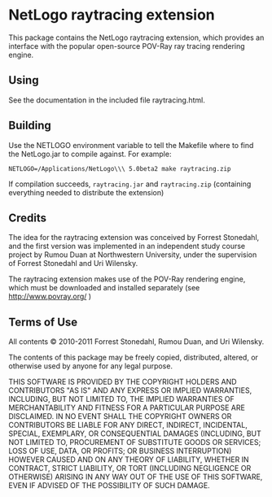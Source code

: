 # NetLogo raytracing extension

This package contains the NetLogo raytracing extension, which provides an interface with the popular open-source POV-Ray ray tracing rendering engine.

## Using

See the documentation in the included file raytracing.html.

## Building

Use the NETLOGO environment variable to tell the Makefile where to find the NetLogo.jar to compile against.  For example:

    NETLOGO=/Applications/NetLogo\\\ 5.0beta2 make raytracing.zip

If compilation succeeds, `raytracing.jar` and `raytracing.zip` (containing everything needed to distribute the extension)


## Credits

The idea for the raytracing extension was conceived by Forrest Stonedahl, and the first version was implemented in an independent study course project by Rumou Duan at Northwestern University, under the supervision of Forrest Stonedahl and Uri Wilensky.

The raytracing extension makes use of the POV-Ray rendering engine, which must be downloaded and installed separately (see http://www.povray.org/ )

## Terms of Use

All contents © 2010-2011 Forrest Stonedahl, Rumou Duan, and Uri Wilensky.

The contents of this package may be freely copied, distributed, altered, or otherwise used by anyone for any legal purpose.

THIS SOFTWARE IS PROVIDED BY THE COPYRIGHT HOLDERS AND CONTRIBUTORS "AS IS" AND ANY EXPRESS OR IMPLIED WARRANTIES, INCLUDING, BUT NOT LIMITED TO, THE IMPLIED WARRANTIES OF MERCHANTABILITY AND FITNESS FOR A PARTICULAR PURPOSE ARE DISCLAIMED.  IN NO EVENT SHALL THE COPYRIGHT OWNERS OR CONTRIBUTORS BE LIABLE FOR ANY DIRECT, INDIRECT, INCIDENTAL, SPECIAL, EXEMPLARY, OR CONSEQUENTIAL DAMAGES (INCLUDING, BUT NOT LIMITED TO, PROCUREMENT OF SUBSTITUTE GOODS OR SERVICES; LOSS OF USE, DATA, OR PROFITS; OR BUSINESS INTERRUPTION) HOWEVER CAUSED AND ON ANY THEORY OF LIABILITY, WHETHER IN CONTRACT, STRICT LIABILITY, OR TORT (INCLUDING NEGLIGENCE OR OTHERWISE) ARISING IN ANY WAY OUT OF THE USE OF THIS SOFTWARE, EVEN IF ADVISED OF THE POSSIBILITY OF SUCH DAMAGE.

